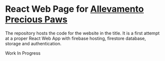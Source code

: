 # React Web Page for [Allevamento Precious Paws](https://allevamentopreciouspaws.it/)

The repository hosts the code for the website in the title. It is a first attempt at a proper React Web App with firebase hosting, firestore database, storage and authentication. 

Work In Progress